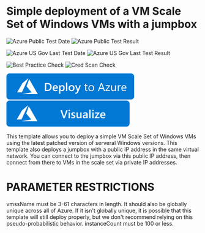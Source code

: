 # Simple deployment of a VM Scale Set of Windows VMs with a jumpbox

![Azure Public Test Date](https://azurequickstartsservice.blob.core.windows.net/badges/demos/vmss-windows-jumpbox/PublicLastTestDate.svg)
![Azure Public Test Result](https://azurequickstartsservice.blob.core.windows.net/badges/demos/vmss-windows-jumpbox/PublicDeployment.svg)

![Azure US Gov Last Test Date](https://azurequickstartsservice.blob.core.windows.net/badges/demos/vmss-windows-jumpbox/FairfaxLastTestDate.svg)
![Azure US Gov Last Test Result](https://azurequickstartsservice.blob.core.windows.net/badges/demos/vmss-windows-jumpbox/FairfaxDeployment.svg)

![Best Practice Check](https://azurequickstartsservice.blob.core.windows.net/badges/demos/vmss-windows-jumpbox/BestPracticeResult.svg)
![Cred Scan Check](https://azurequickstartsservice.blob.core.windows.net/badges/demos/vmss-windows-jumpbox/CredScanResult.svg)

[![Deploy To Azure](https://raw.githubusercontent.com/Azure/azure-quickstart-templates/master/1-CONTRIBUTION-GUIDE/images/deploytoazure.svg?sanitize=true)](https://portal.azure.com/#create/Microsoft.Template/uri/https%3A%2F%2Fraw.githubusercontent.com%2FAzure%2Fazure-quickstart-templates%2Fmaster%2Fdemos%2Fvmss-windows-jumpbox%2Fazuredeploy.json)  [![Visualize](https://raw.githubusercontent.com/Azure/azure-quickstart-templates/master/1-CONTRIBUTION-GUIDE/images/visualizebutton.svg?sanitize=true)](http://armviz.io/#/?load=https%3A%2F%2Fraw.githubusercontent.com%2FAzure%2Fazure-quickstart-templates%2Fmaster%2Fdemos%2Fvmss-windows-jumpbox%2Fazuredeploy.json)

This template allows you to deploy a simple VM Scale Set of Windows VMs using the latest patched version of serveral Windows versions. This template also deploys a jumpbox with a public IP address in the same virtual network. You can connect to the jumpbox via this public IP address, then connect from there to VMs in the scale set via private IP addresses.

PARAMETER RESTRICTIONS
======================

vmssName must be 3-61 characters in length. It should also be globally unique across all of Azure. If it isn't globally unique, it is possible that this template will still deploy properly, but we don't recommend relying on this pseudo-probabilistic behavior.
instanceCount must be 100 or less.



